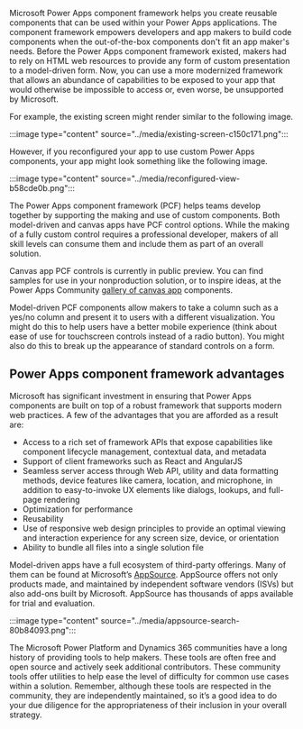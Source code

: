 Microsoft Power Apps component framework helps you create reusable components that can be used within your Power Apps applications. The component framework empowers developers and app makers to build code components when the out-of-the-box components don't fit an app maker's needs. Before the Power Apps component framework existed, makers had to rely on HTML web resources to provide any form of custom presentation to a model-driven form. Now, you can use a more modernized framework that allows an abundance of capabilities to be exposed to your app that would otherwise be impossible to access or, even worse, be unsupported by Microsoft.

For example, the existing screen might render similar to the following image.

:::image type="content" source="../media/existing-screen-c150c171.png":::


However, if you reconfigured your app to use custom Power Apps components, your app might look something like the following image.

:::image type="content" source="../media/reconfigured-view-b58cde0b.png":::


The Power Apps component framework (PCF) helps teams develop together by supporting the making and use of custom components. Both model-driven and canvas apps have PCF control options. While the making of a fully custom control requires a professional developer, makers of all skill levels can consume them and include them as part of an overall solution.

Canvas app PCF controls is currently in public preview. You can find samples for use in your nonproduction solution, or to inspire ideas, at the Power Apps Community [gallery of canvas app](https://powerusers.microsoft.com/t5/Canvas-Apps-Components-Samples/bd-p/ComponentsGallery) components.

Model-driven PCF components allow makers to take a column such as a yes/no column and present it to users with a different visualization. You might do this to help users have a better mobile experience (think about ease of use for touchscreen controls instead of a radio button). You might also do this to break up the appearance of standard controls on a form.

## Power Apps component framework advantages

Microsoft has significant investment in ensuring that Power Apps components are built on top of a robust framework that supports modern web practices. A few of the advantages that you are afforded as a result are:

 -  Access to a rich set of framework APIs that expose capabilities like component lifecycle management, contextual data, and metadata
 -  Support of client frameworks such as React and AngularJS
 -  Seamless server access through Web API, utility and data formatting methods, device features like camera, location, and microphone, in addition to easy-to-invoke UX elements like dialogs, lookups, and full-page rendering
 -  Optimization for performance
 -  Reusability
 -  Use of responsive web design principles to provide an optimal viewing and interaction experience for any screen size, device, or orientation
 -  Ability to bundle all files into a single solution file

Model-driven apps have a full ecosystem of third-party offerings. Many of them can be found at Microsoft’s [AppSource](https://appsource.microsoft.com/). AppSource offers not only products made, and maintained by independent software vendors (ISVs) but also add-ons built by Microsoft. AppSource has thousands of apps available for trial and evaluation.

:::image type="content" source="../media/appsource-search-80b84093.png":::


The Microsoft Power Platform and Dynamics 365 communities have a long history of providing tools to help makers. These tools are often free and open source and actively seek additional contributors. These community tools offer utilities to help ease the level of difficulty for common use cases within a solution. Remember, although these tools are respected in the community, they are independently maintained, so it’s a good idea to do your due diligence for the appropriateness of their inclusion in your overall strategy.

